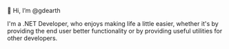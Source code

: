 👋 Hi, I’m @gdearth

I'm a .NET Developer, who enjoys making life a little easier, whether it's by providing the end user better functionality or by providing useful utilities for other developers.

<!---
gdearth/gdearth is a ✨ special ✨ repository because its `README.md` (this file) appears on your GitHub profile.
You can click the Preview link to take a look at your changes.
--->
